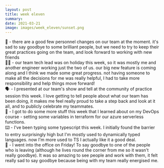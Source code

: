 ```yaml
---
layout: post
title: week eleven
summary:  
date: 2021-03-21
image: images/week_eleven/sunset.png
---
```


👋 - there are a good few personnel changes on our team at the moment. it's sad to say goodbye to some brilliant people, but we need to try to keep their great practices going on the team, and look forward to working with new friends  
👯‍♀️ - our team tech lead was on holiday this week, so it was mostly me and another engineer working just the two of us. our big new feature is coming along and I think we made some great progress. not having someone to make all the decisions for me was really helpful, I had to take more responsibility and help things move forward!  
🗣 - I presented at our team's show and tell at the community of practice session this week. I love getting to tell people about what our team has been doing, it makes me feel really proud to take a step back and look at it all, and to publicly celebrate my teammates.  
🌅 - I got to do some more stuff this week that I learned about on my DevOps course - setting some variables in terraform for our azure serverless functions.  
⌨️ - I've been typing some typescript this week. I initially found the barrier to entry surprisingly high but I'm mostly used to dynamically typed languages. now I'm more used to TS I actually like it a good deal.  
🏢 - I went into the office on Friday! To say goodbye to one of the people who is leaving (although he lives round the corner from me so it wasn't really goodbye). It was so amazing to see people and work with them, it felt really sad to say goodbye because being with my team really energised me.
